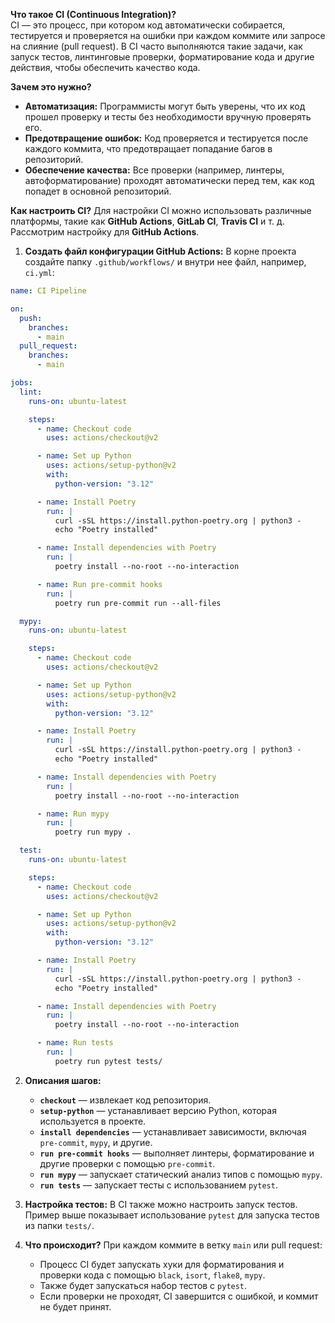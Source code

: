 
**Что такое CI (Continuous Integration)?**  
CI — это процесс, при котором код автоматически собирается, тестируется и проверяется на ошибки при каждом коммите или запросе на слияние (pull request). В CI часто выполняются такие задачи, как запуск тестов, линтинговые проверки, форматирование кода и другие действия, чтобы обеспечить качество кода.

**Зачем это нужно?**

- **Автоматизация:** Программисты могут быть уверены, что их код прошел проверку и тесты без необходимости вручную проверять его.
- **Предотвращение ошибок:** Код проверяется и тестируется после каждого коммита, что предотвращает попадание багов в репозиторий.
- **Обеспечение качества:** Все проверки (например, линтеры, автоформатирование) проходят автоматически перед тем, как код попадет в основной репозиторий.

**Как настроить CI?** Для настройки CI можно использовать различные платформы, такие как **GitHub Actions**, **GitLab CI**, **Travis CI** и т. д. Рассмотрим настройку для **GitHub Actions**.

1. **Создать файл конфигурации GitHub Actions:** В корне проекта создайте папку `.github/workflows/` и внутри нее файл, например, `ci.yml`:
```yaml
name: CI Pipeline

on:
  push:
    branches:
      - main
  pull_request:
    branches:
      - main

jobs:
  lint:
    runs-on: ubuntu-latest

    steps:
      - name: Checkout code
        uses: actions/checkout@v2

      - name: Set up Python
        uses: actions/setup-python@v2
        with:
          python-version: "3.12"

      - name: Install Poetry
        run: |
          curl -sSL https://install.python-poetry.org | python3 -
          echo "Poetry installed"

      - name: Install dependencies with Poetry
        run: |
          poetry install --no-root --no-interaction

      - name: Run pre-commit hooks
        run: |
          poetry run pre-commit run --all-files

  mypy:
    runs-on: ubuntu-latest

    steps:
      - name: Checkout code
        uses: actions/checkout@v2

      - name: Set up Python
        uses: actions/setup-python@v2
        with:
          python-version: "3.12"

      - name: Install Poetry
        run: |
          curl -sSL https://install.python-poetry.org | python3 -
          echo "Poetry installed"

      - name: Install dependencies with Poetry
        run: |
          poetry install --no-root --no-interaction

      - name: Run mypy
        run: |
          poetry run mypy .

  test:
    runs-on: ubuntu-latest

    steps:
      - name: Checkout code
        uses: actions/checkout@v2

      - name: Set up Python
        uses: actions/setup-python@v2
        with:
          python-version: "3.12"

      - name: Install Poetry
        run: |
          curl -sSL https://install.python-poetry.org | python3 -
          echo "Poetry installed"

      - name: Install dependencies with Poetry
        run: |
          poetry install --no-root --no-interaction

      - name: Run tests
        run: |
          poetry run pytest tests/

```
   
2. **Описания шагов:**
    
    - **`checkout`** — извлекает код репозитория.
    - **`setup-python`** — устанавливает версию Python, которая используется в проекте.
    - **`install dependencies`** — устанавливает зависимости, включая `pre-commit`, `mypy`, и другие.
    - **`run pre-commit hooks`** — выполняет линтеры, форматирование и другие проверки с помощью `pre-commit`.
    - **`run mypy`** — запускает статический анализ типов с помощью `mypy`.
    - **`run tests`** — запускает тесты с использованием `pytest`.
3. **Настройка тестов:** В CI также можно настроить запуск тестов. Пример выше показывает использование `pytest` для запуска тестов из папки `tests/`.
    
4. **Что происходит?** При каждом коммите в ветку `main` или pull request:
    
    - Процесс CI будет запускать хуки для форматирования и проверки кода с помощью `black`, `isort`, `flake8`, `mypy`.
    - Также будет запускаться набор тестов с `pytest`.
    - Если проверки не проходят, CI завершится с ошибкой, и коммит не будет принят.
